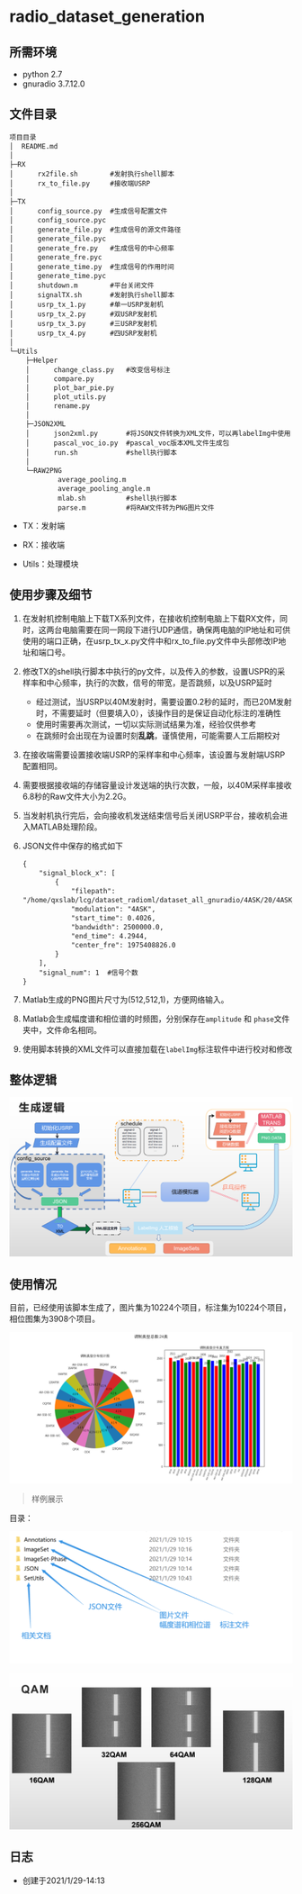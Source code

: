 # radio_dataset_generation




## 所需环境

- python 2.7
- gnuradio 3.7.12.0

## 文件目录

```
项目目录
│  README.md
│  
├─RX
│      rx2file.sh        #发射执行shell脚本
│      rx_to_file.py     #接收端USRP
│      
├─TX
│      config_source.py  #生成信号配置文件
│      config_source.pyc
│      generate_file.py  #生成信号的源文件路径
│      generate_file.pyc
│      generate_fre.py   #生成信号的中心频率
│      generate_fre.pyc
│      generate_time.py  #生成信号的作用时间
│      generate_time.pyc
│      shutdown.m        #平台关闭文件
│      signalTX.sh       #发射执行shell脚本
│      usrp_tx_1.py      #单一USRP发射机
│      usrp_tx_2.py      #双USRP发射机
│      usrp_tx_3.py      #三USRP发射机
│      usrp_tx_4.py      #四USRP发射机
│      
└─Utils
    ├─Helper
    │      change_class.py   #改变信号标注
    │      compare.py     
    │      plot_bar_pie.py
    │      plot_utils.py
    │      rename.py
    │      
    ├─JSON2XML
    │      json2xml.py       #将JSON文件转换为XML文件，可以再labelImg中使用
    │      pascal_voc_io.py  #pascal_voc版本XML文件生成包
    │      run.sh            #shell执行脚本
    │      
    └─RAW2PNG
            average_pooling.m        
            average_pooling_angle.m
            mlab.sh          #shell执行脚本
            parse.m          #将RAW文件转为PNG图片文件
```

- TX：发射端

- RX：接收端
- Utils：处理模块



## 使用步骤及细节

1. 在发射机控制电脑上下载TX系列文件，在接收机控制电脑上下载RX文件，同时，这两台电脑需要在同一网段下进行UDP通信，确保两电脑的IP地址和可供使用的端口正确，在usrp_tx_x.py文件中和rx_to_file.py文件中头部修改IP地址和端口号。

2. 修改TX的shell执行脚本中执行的py文件，以及传入的参数，设置USPR的采样率和中心频率，执行的次数，信号的带宽，是否跳频，以及USRP延时

   - 经过测试，当USRP以40M发射时，需要设置0.2秒的延时，而已20M发射时，不需要延时（但要填入0），该操作目的是保证自动化标注的准确性
   - 使用时需要再次测试，一切以实际测试结果为准，经验仅供参考
   - 在跳频时会出现在为设置时刻**乱跳**，谨慎使用，可能需要人工后期校对

3. 在接收端需要设置接收端USRP的采样率和中心频率，该设置与发射端USRP配置相同。

4. 需要根据接收端的存储容量设计发送端的执行次数，一般，以40M采样率接收6.8秒的Raw文件大小为2.2G。

5. 当发射机执行完后，会向接收机发送结束信号后关闭USRP平台，接收机会进入MATLAB处理阶段。

6. JSON文件中保存的格式如下

   ```
   {
       "signal_block_x": [
           {
               "filepath": "/home/qxslab/lcg/dataset_radioml/dataset_all_gnuradio/4ASK/20/4ASK_20dB_4076.csv",
               "modulation": "4ASK",
               "start_time": 0.4026,
               "bandwidth": 2500000.0,
               "end_time": 4.2944,
               "center_fre": 1975408826.0
           }
       ],
       "signal_num": 1  #信号个数
   }
   ```

7. Matlab生成的PNG图片尺寸为(512,512,1)，方便网络输入。

8. Matlab会生成幅度谱和相位谱的时频图，分别保存在`amplitude` 和 `phase`文件夹中，文件命名相同。

9. 使用脚本转换的XML文件可以直接加载在`labelImg`标注软件中进行校对和修改



## 整体逻辑

![image-20210129141209243](README.assets/image-20210129141209243.png)



## 使用情况

目前，已经使用该脚本生成了，图片集为10224个项目，标注集为10224个项目，相位图集为3908个项目。

![1-29-10-19](README.assets/1-29-10-19.png)

> 样例展示

目录：

<img src="README.assets/image-20210129142008691.png" alt="image-20210129142008691" style="zoom:50%;" />

![image-20210129141459597](README.assets/image-20210129141459597.png)

## 日志

- 创建于2021/1/29-14:13

